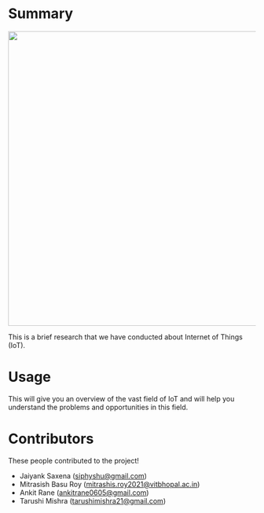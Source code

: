 # Summary

<img src="https://media.istockphoto.com/photos/internet-of-things-wireless-communication-network-abstract-image-picture-id1184401187?k=20&m=1184401187&s=612x612&w=0&h=FerMmgqRvMa8mZaDpnggzZjFp4_S2puuQHsuCyFcZtY=" width=600/>

This is a brief research that we have conducted about Internet of Things (IoT).


# Usage

This will give you an overview of the vast field of IoT and will help you understand the problems and opportunities in this field.

# Contributors

These people contributed to the project!

- Jaiyank Saxena (siphyshu@gmail.com)
- Mitrasish Basu Roy (mitrashis.roy2021@vitbhopal.ac.in)
- Ankit Rane (ankitrane0605@gmail.com)
- Tarushi Mishra (tarushimishra21@gmail.com)

